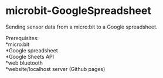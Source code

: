 # microbit-GoogleSpreadsheet
Sending sensor data from a micro:bit to a Google spreadsheet.

Prerequisites:  
*micro:bit  
*Google spreadsheet  
*Google Sheets API  
*web bluetooth  
*website/localhost server (Github pages)
